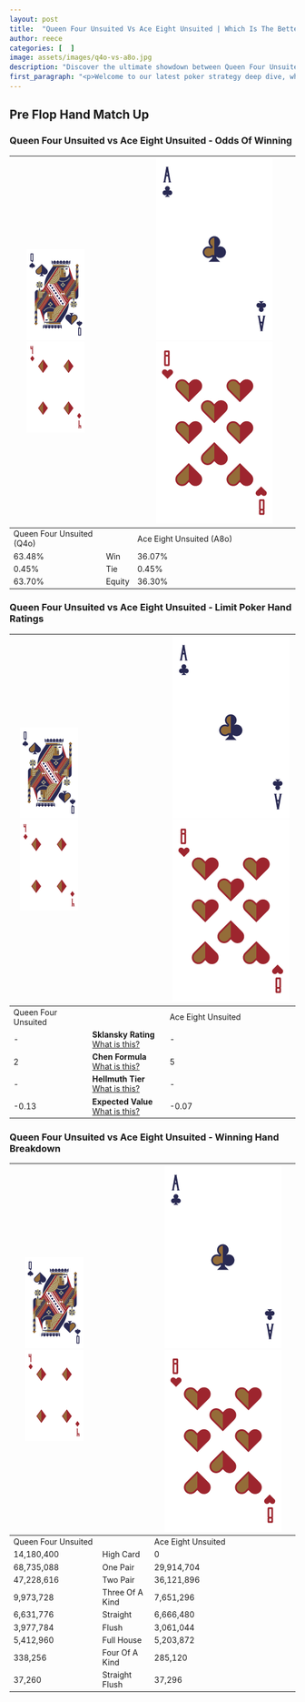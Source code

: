 ```yaml
---
layout: post
title:  "Queen Four Unsuited Vs Ace Eight Unsuited | Which Is The Better Hand In Poker? A Complete Guide"
author: reece
categories: [  ]
image: assets/images/q4o-vs-a8o.jpg
description: "Discover the ultimate showdown between Queen Four Unsuited and Ace Eight Unsuited in poker! Uncover the odds, strategies, and scenarios where one hand triumphs over the other. Get ready to up your poker game with this thrilling analysis."
first_paragraph: "<p>Welcome to our latest poker strategy deep dive, where we're pitting two distinct hands against each other in a high-stakes showdown: Queen Four Unsuited vs Ace Eight Unsuited.</p><p>In the dynamic world of poker, every decision counts, and knowing which hand holds the upper hand is key to your success at the table.</p><p>In this article, we'll dissect these two hands, explore the scenarios where one dominates the other, and equip you with the knowledge to make strategic choices that can tip the odds in your favor.</p><p>Get ready to unravel the intriguing dynamics of these poker hands and elevate your game to new heights.</p>"
---
```




[comment]: # (sp0)

## Pre Flop Hand Match Up

<div class="table hand-ratings" markdown="1"> 



### Queen Four Unsuited vs Ace Eight Unsuited - Odds Of Winning


    
| ![image info](assets/images/hand1/Q.png) ![image info](assets/images/hand1/4o.png) |  | ![image info](assets/images/hand2/A.png) ![image info](assets/images/hand2/8o.png) |
| -------- | -------- | -------- |
| Queen Four Unsuited (Q4o) |  | Ace Eight Unsuited (A8o) |
| 63.48% | Win | 36.07% |
| 0.45% | Tie | 0.45% |
| 63.70% | Equity | 36.30% |




[comment]: # (sp1)



### Queen Four Unsuited vs Ace Eight Unsuited - Limit Poker Hand Ratings


    
| ![image info](assets/images/hand1/Q.png) ![image info](assets/images/hand1/4o.png) |  | ![image info](assets/images/hand2/A.png) ![image info](assets/images/hand2/8o.png) |
| -------- | -------- | -------- |
| Queen Four Unsuited |  | Ace Eight Unsuited |
| - | **Sklansky Rating** [What is this?](/sklansky-rating-explained) | - |
| 2 | **Chen Formula** [What is this?](/chen-formula-explained) | 5 |
| - | **Hellmuth Tier** [What is this?](/Hellmuth-tier-explained) | - |
| -0.13 | **Expected Value** [What is this?](/expected-value-explained) | -0.07 |




[comment]: # (sp2)



### Queen Four Unsuited vs Ace Eight Unsuited - Winning Hand Breakdown


    
| ![image info](assets/images/hand1/Q.png) ![image info](assets/images/hand1/4o.png) |  | ![image info](assets/images/hand2/A.png) ![image info](assets/images/hand2/8o.png) |
| -------- | -------- | -------- |
| Queen Four Unsuited |  | Ace Eight Unsuited |
| 14,180,400 | High Card | 0 |
| 68,735,088 | One Pair | 29,914,704 |
| 47,228,616 | Two Pair | 36,121,896 |
| 9,973,728 | Three Of A Kind | 7,651,296 |
| 6,631,776 | Straight | 6,666,480 |
| 3,977,784 | Flush | 3,061,044 |
| 5,412,960 | Full House | 5,203,872 |
| 338,256 | Four Of A Kind | 285,120 |
| 37,260 | Straight Flush | 37,296 |




[comment]: # (sp3)



</div>

[comment]: # (sp4)



[comment]: # (sp5)

